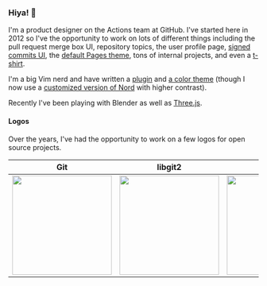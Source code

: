 ### Hiya! 👋

I'm a product designer on the Actions team at GitHub. I've started here in 2012 so I've the opportunity to work on lots of different things including the pull request merge box UI, repository topics, the user profile page, [signed commits UI](https://github.blog/2016-04-05-gpg-signature-verification/), the [default Pages theme](https://github.com/jasonlong/cayman-theme/), tons of internal projects, and even a [t-shirt](https://github.myshopify.com/collections/shirts/products/arctocat).

I'm a big Vim nerd and have written a [plugin](https://github.com/jasonlong/vim-textobj-css) and [a color theme](https://github.com/jasonlong/lavalamp) (though I now use a [customized version of Nord](https://github.com/jasonlong/nordish-vim) with higher contrast).

Recently I've been playing with Blender as well as [Three.js](https://threejs.org/).

#### Logos

Over the years, I've had the opportunity to work on a few logos for open source projects.

| Git | libgit2 | Neovim | tmux | MacVim |
| --- | ------- | ------ | ---- | ------ |
| <img src="https://github.com/jasonlong/jasonlong/blob/master/git.png" width="200" /> | <img src="https://github.com/jasonlong/jasonlong/blob/master/libgit2.png" width="200" /> | <img src="https://github.com/jasonlong/jasonlong/blob/master/neovim.png" width="200" /> | <img src="https://github.com/jasonlong/jasonlong/blob/master/tmux.png" width="200" /> | <img src="https://github.com/jasonlong/jasonlong/blob/master/macvim.png" width="100" />
